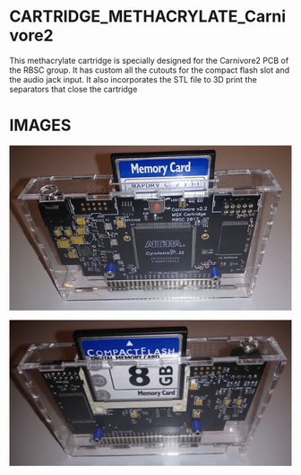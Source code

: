 # CARTRIDGE_METHACRYLATE_Carnivore2

This methacrylate cartridge is specially designed for the Carnivore2 PCB of the RBSC group. It has custom all the cutouts for the compact flash slot and the audio jack input. It also incorporates the STL file to 3D print the separators that close the cartridge

# IMAGES

![Alt text](https://github.com/capsule5000/CARTRIDGE_METHACRYLATE_Carnivore2/blob/main/Images/c2front.png)

![Alt text](https://github.com/capsule5000/CARTRIDGE_METHACRYLATE_Carnivore2/blob/main/Images/c2rear1.jpg)

